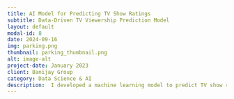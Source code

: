 ```yaml
---
title: AI Model for Predicting TV Show Ratings
subtitle: Data-Driven TV Viewership Prediction Model
layout: default
modal-id: 8
date: 2024-09-16
img: parking.png
thumbnail: parking_thumbnail.png
alt: image-alt
project-date: January 2023
client: Banijay Group
category: Data Science & AI
description:  I developed a machine learning model to predict TV show ratings for Banijay Group's Dutch talk show Op1. The model utilized Twitter engagement metrics and show content data to forecast ratings. My contributions included data cleaning, exploratory data analysis, and the development of a supervised learning regression model using Python, Jupyter Notebooks, and Power BI. Despite modest prediction accuracy, the model provided actionable insights into the connection between Twitter activity and TV ratings. Additionally, I incorporated a section on AI ethics, analyzing Banijay’s corporate policies on transparency, diversity, and responsible data handling.
---
```

